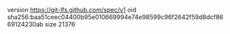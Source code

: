 version https://git-lfs.github.com/spec/v1
oid sha256:baa51ceec04400b95e010669994e74e98599c96f2642f59d8dcf8669124230ab
size 21376
